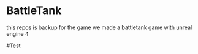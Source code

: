 # BattleTank
this repos is backup for the game we made a battletank game with unreal engine 4 

#Test